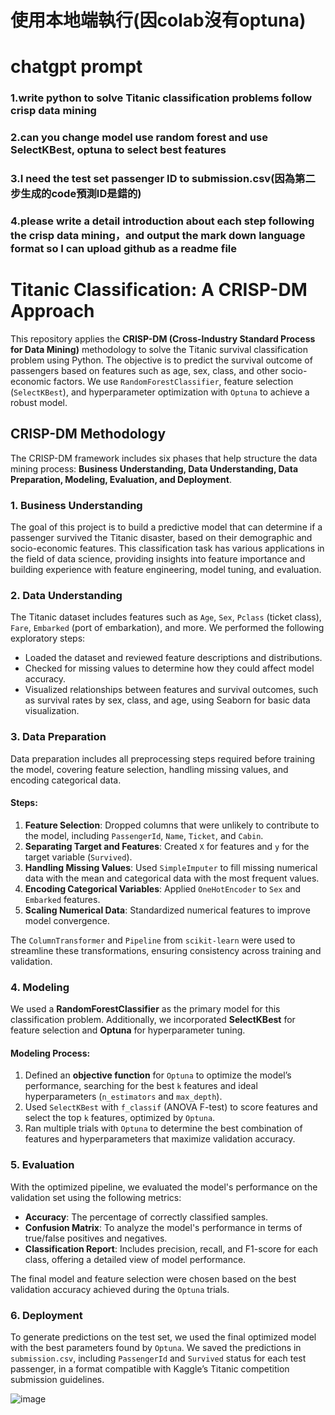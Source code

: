 # 使用本地端執行(因colab沒有optuna)


# chatgpt prompt
### 1.write python to solve Titanic classification problems follow crisp data mining
### 2.can you change model use random forest and use SelectKBest, optuna to select best features
### 3.I need the test set passenger ID to submission.csv(因為第二步生成的code預測ID是錯的)
### 4.please write a detail introduction about each step following the crisp data mining，and output the  mark down language format so I can upload github as a readme file

# Titanic Classification: A CRISP-DM Approach

This repository applies the **CRISP-DM (Cross-Industry Standard Process for Data Mining)** methodology to solve the Titanic survival classification problem using Python. The objective is to predict the survival outcome of passengers based on features such as age, sex, class, and other socio-economic factors. We use `RandomForestClassifier`, feature selection (`SelectKBest`), and hyperparameter optimization with `Optuna` to achieve a robust model.

## CRISP-DM Methodology

The CRISP-DM framework includes six phases that help structure the data mining process: **Business Understanding, Data Understanding, Data Preparation, Modeling, Evaluation, and Deployment**.

### 1. Business Understanding

The goal of this project is to build a predictive model that can determine if a passenger survived the Titanic disaster, based on their demographic and socio-economic features. This classification task has various applications in the field of data science, providing insights into feature importance and building experience with feature engineering, model tuning, and evaluation.

### 2. Data Understanding

The Titanic dataset includes features such as `Age`, `Sex`, `Pclass` (ticket class), `Fare`, `Embarked` (port of embarkation), and more. We performed the following exploratory steps:

- Loaded the dataset and reviewed feature descriptions and distributions.
- Checked for missing values to determine how they could affect model accuracy.
- Visualized relationships between features and survival outcomes, such as survival rates by sex, class, and age, using Seaborn for basic data visualization.

### 3. Data Preparation

Data preparation includes all preprocessing steps required before training the model, covering feature selection, handling missing values, and encoding categorical data. 

#### Steps:
1. **Feature Selection**: Dropped columns that were unlikely to contribute to the model, including `PassengerId`, `Name`, `Ticket`, and `Cabin`.
2. **Separating Target and Features**: Created `X` for features and `y` for the target variable (`Survived`).
3. **Handling Missing Values**: Used `SimpleImputer` to fill missing numerical data with the mean and categorical data with the most frequent values.
4. **Encoding Categorical Variables**: Applied `OneHotEncoder` to `Sex` and `Embarked` features.
5. **Scaling Numerical Data**: Standardized numerical features to improve model convergence.

The `ColumnTransformer` and `Pipeline` from `scikit-learn` were used to streamline these transformations, ensuring consistency across training and validation.

### 4. Modeling

We used a **RandomForestClassifier** as the primary model for this classification problem. Additionally, we incorporated **SelectKBest** for feature selection and **Optuna** for hyperparameter tuning.

#### Modeling Process:
1. Defined an **objective function** for `Optuna` to optimize the model’s performance, searching for the best `k` features and ideal hyperparameters (`n_estimators` and `max_depth`).
2. Used `SelectKBest` with `f_classif` (ANOVA F-test) to score features and select the top `k` features, optimized by `Optuna`.
3. Ran multiple trials with `Optuna` to determine the best combination of features and hyperparameters that maximize validation accuracy.

### 5. Evaluation

With the optimized pipeline, we evaluated the model's performance on the validation set using the following metrics:
- **Accuracy**: The percentage of correctly classified samples.
- **Confusion Matrix**: To analyze the model's performance in terms of true/false positives and negatives.
- **Classification Report**: Includes precision, recall, and F1-score for each class, offering a detailed view of model performance.

The final model and feature selection were chosen based on the best validation accuracy achieved during the `Optuna` trials.

### 6. Deployment

To generate predictions on the test set, we used the final optimized model with the best parameters found by `Optuna`. We saved the predictions in `submission.csv`, including `PassengerId` and `Survived` status for each test passenger, in a format compatible with Kaggle’s Titanic competition submission guidelines.


![image](https://github.com/user-attachments/assets/59b6d6e7-7fb5-4b99-aafb-4f8fc2a8ae67)
